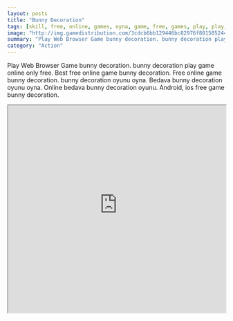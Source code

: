 ```yaml
---
layout: posts
title: "Bunny Decoration"
tags: [skill, free, online, games, oyna, game, free, games, play, play, games]
image: "http://img.gamedistribution.com/3cdcb6bb129446bc82976f8015052447.jpg"
summary: "Play Web Browser Game bunny decoration. bunny decoration play game online only free. Best free online game bunny decoration. Free online game bunny decoration. bunny decoration oyunu oyna. Bedava bunny decoration oyunu oyna. Online bedava bunny decoration oyunu. Android, ios free game bunny decoration."
category: "Action"
---
```


Play Web Browser Game bunny decoration. bunny decoration play game online only free. Best free online game bunny decoration. Free online game bunny decoration. bunny decoration oyunu oyna. Bedava bunny decoration oyunu oyna. Online bedava bunny decoration oyunu. Android, ios free game bunny decoration.

<iframe width="100%" height="480px;" src="http://flash.gamedistribution.com?game=3cdcb6bb129446bc82976f8015052447"></iframe>